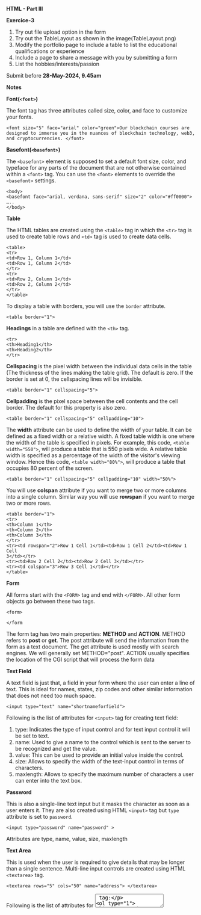 **HTML - Part III**

**Exercice-3**

1. Try out file upload option in the form
2. Try out the TableLayout as shown in the image(TableLayout.png)
3. Modify the portfolio page to include a table to list the educational qualifications or experience
4. Include a page to share a message with you by submitting a form
5. List the hobbies/interests/passion

Submit before **28-May-2024, 9.45am**


**Notes**

**Font(`<font>`)**

The font tag has three attributes called size, color, and face to customize your fonts.

`<font size="5" face="arial" color="green">Our blockchain courses are designed to immerse you in the nuances of blockchain technology, web3, and cryptocurrencies. </font>`

**Basefont(`<basefont>`)**

The `<basefont>` element is supposed to set a default font size, color, and typeface for any parts of the document that are not otherwise contained within a `<font>` tag. You can use the `<font>` elements to override the  `<basefont>` settings. 

```
<body>
<basefont face="arial, verdana, sans-serif" size="2" color="#ff0000">
…..
</body>
```

**Table**

The HTML tables are created using the `<table>` tag in which the `<tr>` tag is used to create
table rows and `<td>` tag is used to create data cells. 

```
<table>
<tr>
<td>Row 1, Column 1</td>
<td>Row 1, Column 2</td>
</tr>
<tr>
<td>Row 2, Column 1</td>
<td>Row 2, Column 2</td>
</tr>
</table>
```

To display a table with borders, you will use the `border` attribute.

`<table border="1"> `

**Headings** in a table are defined with the `<th>` tag.

```
<tr>
<th>Heading1</th>
<th>Heading2</th>
</tr>
```

**Cellspacing** is the pixel width between the individual data cells in the table (The thickness of the lines making the table grid). The default is zero. If the border is set at 0, the cellspacing lines will be invisible. 

`<table border="1" cellspacing="5"> `

**Cellpadding** is the pixel space between the cell contents and the cell border. The default for this property is also zero. 

`<table border="1" cellspacing="5" cellpadding="10"> `

The **width** attribute can be used to define the width of your table. It can be defined as a fixed width or a relative width. A fixed table width is one where the width of the table is specified in pixels. For example, this code, `<table width="550">`, will produce a table that is 550 pixels wide. A relative table width is specified as a percentage of the width of the visitor's viewing window. Hence this code, `<table width="80%">`, will produce a table that occupies 80 percent of the screen. 

`<table border="1" cellspacing="5" cellpadding="10" width="50%">` 

You will use **colspan** attribute if you want to merge two or more columns into a single column. Similar way you will use **rowspan** if you want to merge two or more rows.

```
<table border="1">
<tr>
<th>Column 1</th>
<th>Column 2</th>
<th>Column 3</th>
</tr>
<tr><td rowspan="2">Row 1 Cell 1</td><td>Row 1 Cell 2</td><td>Row 1 Cell
3</td></tr>
<tr><td>Row 2 Cell 2</td><td>Row 2 Cell 3</td></tr>
<tr><td colspan="3">Row 3 Cell 1</td></tr>
</table>
```

**Form**

All forms start with the `<FORM>` tag and end with `</FORM>`. All other form objects go between these two tags.

```
<form>

</form
```

The form tag has two main properties: **METHOD** and **ACTION**. METHOD refers to **post** or **get**. The post attribute will send the information from the form as a text document. The get attribute is used mostly with search engines. We will generally set METHOD="post". ACTION usually specifies the location of the CGI script that will process the form data

**Text Field**

A text field is just that, a field in your form where the user can enter a line of text. This is ideal for names, states, zip codes and other similar information that does not need
too much space.

`<input type="text" name="shortnameforfield">`

Following is the list of attributes for `<input>` tag for creating text field:
1. type: Indicates the type of input control and for text input control it will be set to text.
2. name: Used to give a name to the control which is sent to the server to be recognized and get the value.
3. value: This can be used to provide an initial value inside the control.
4. size: Allows to specify the width of the text-input control in terms of characters.
5. maxlength: Allows to specify the maximum number of characters a user can enter into the text box.

**Password**

This is also a single-line text input but it masks the character as soon as a user enters it. They are also created using HTML `<input>` tag but `type` attribute is set to `password`.

`<input type="password" name="password" >`

Attributes are type, name, value, size, maxlength

**Text Area**

This is used when the user is required to give details that may be longer than a single sentence. Multi-line input controls are created using HTML `<textarea>` tag.

`<textarea rows="5" cols="50" name="address"> </textarea>`

Following is the list of attributes for <textarea> tag:
1. name: Used to give a name to the control which is sent to the server to be recognized and get the value.
2. rows: Indicates the number of rows of text area box.
3. cols: Indicates the number of columns of text area box

**Radio Button**

Radio buttons are used when you have a set number of options and you only want to let your site's visitor to choose only one of these choices.

```
<input type="radio" name="gender" value="male"> Male
<input type="radio" name="gender" value="female"> Female
```

**Checkbox**

Checkboxes are used when more than one option is required to be selected. They are also created using HTML `<input>` tag but `type` attribute is set to `checkbox`.

```
<input type="checkbox" name="education" value="ug"> UG
<input type="checkbox" name="education" value="pg"> PG
```

**Select Box**

A select box, also called drop down box which provides option to list down various options in the form of drop down list, from where a user can select one or more options.

```
<select name="course">
<option value="cba" selected>Certified Blockchain Associate</option>
<option value="CED">Certified Ethereum Developer</option>
<option value="CHF">Certified Hyperledger Fabric Developer</option>
</select>
```

**Button**

There are various ways in HTML to create clickable buttons. You can also create a clickable button using `<input>` tag by setting its`type` attribute to `button`. The type attribute can take the following values:

1. submit: This creates a button that automatically submits a form.
2. reset: This creates a button that automatically resets form controls to their initial values.
3. button: This creates a button that is used to trigger a client-side script when the user clicks that button.
4. image: This creates a clickable button but we can use an image as background of the button.

```
<input type="submit" name="submit" value="Submit">
<input type="reset" name="reset" value="Reset">
```

**Inline Style**

We can apply styling to our HTML inside individual HTML tags with inline styling. The style attribute works in the same way as any other HTML attribute. We use style, followed by the equality sign (=), and then a quote where all of the style values will be stored using the standard CSS property-value pairs - "property: value;".

`<input type="submit" name="submit" value="Submit" style="color:blue">`

We can have as many property-value pairs as we want as long as we separate them with a semicolon (;). Commonly used properties are background-color, color, font-family, font-size, text-align etc.

**Lists**

There are three types of lists in HTML

1. Unordered list or Bulleted list (ul)
2. Ordered list or Numbered list (ol)
3. Description list or Definition list (dl)

**Unordered List**

In HTML unordered list, the list items have no specific order or sequence. An unordered list is also called a Bulleted list, as the items are marked with bullets. It begins with the `<ul>` tag and and closes with a `</ul>` tag. The list items begin with the `<li>` tag and end with `</li>` tag.

Syntax:

`<ul>List of Items</ul>`

**Ordered List**

In HTML, all the list items in an ordered list are marked with numbers by default instead of bullets. An HTML ordered list starts with the `<ol>` tag and ends with the `</ol>` tag. The list items start with the `<li>` tag and end with `</li>` tag.

Syntax:

`<ol>List of Items</ol>`

Instead of numbers, you can mark your list items with the alphabet: A, B, C or a,b,c, or roman numerals: i, ii, iii, etc. You can do this by using the `<ol>` tag type attribute.


**Description List**

In an HTML Description list or Definition List, the list items are listed like a dictionary or encyclopedia. Each item in the description list has a description. You can use a description list to display items like a glossary. You will need the following HTML tags to create a description list:

1. `<dl>` (Definition list) tag – Start tag of the definition list
2. `<dt>` (Definition Term) tag – It specifies a term (name)
3. `<dd>` tag (Definition Description) – Specifies the term definition
4. `</dl>` tag (Definition list) – Closing tag of the definition list




